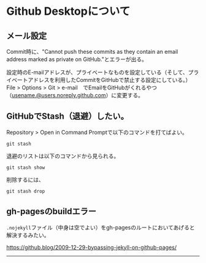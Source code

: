 # Github Desktopについて
## メール設定
Commit時に、"Cannot push these commits as they contain an email address marked as private on GitHub."とエラーが出る。

設定時のE-mailアドレスが、プライベートなものを設定している（そして、プライベートアドレスを利用したCommitをGitHubで禁止する設定にしている。）
File > Options > Git > e-mail　でEmailをGitHubがくれるやつ（usename.@users.noreply.github.com）に変更する。

## GitHubでStash（退避）したい。

Repository > Open in Command Promptで以下のコマンドを打てばよい。
```console
git stash
```
退避のリストは以下のコマンドから見られる。
```console
git stash show
```
削除するには、
```console
git stash drop
```
## gh-pagesのbuildエラー

`.nojekyll`ファイル（中身は空でよい）をgh-pagesのルートにおいてあげると解決するみたい。

https://github.blog/2009-12-29-bypassing-jekyll-on-github-pages/

<hr>
